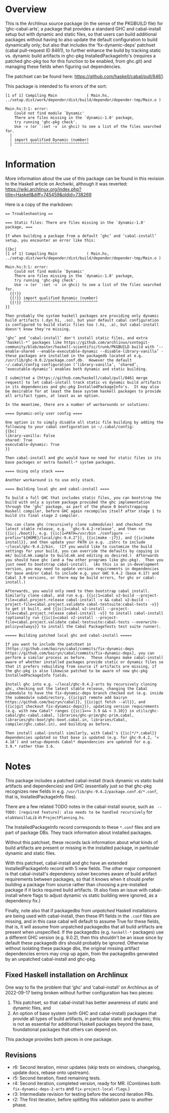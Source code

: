 # Overview

This is the Archlinux source package (in the sense of the PKGBUILD file) for
‘ghc-cabal-arts’, a package that provides a standard GHC and cabal-install
setup but with dynamic and static files, so that users can build additional
packages without having to also update the default configuration to build
dynamically only; but also that includes the ‘fix-dynamic-deps’ patchset (cabal
pull-request ID 8461), to further enhance the build by tracking static vs.
dynamic build artifacts in ghc-pkg InstalledPackageInfo's (requires a patched
ghc-pkg too for this function to be enabled, from ghc.git) and managing these
fields when figuring out dependencies.

The patchset can be found here: <https://github.com/haskell/cabal/pull/8461>.

This package is intended to fix errors of the sort:

```
[1 of 1] Compiling Main             ( Main.hs, ../setup.dist/work/depender/dist/build/depender/depender-tmp/Main.o )

Main.hs:3:1: error:
    Could not find module `Dynamic'
    There are files missing in the `dynamic-1.0' package,
    try running 'ghc-pkg check'.
    Use -v (or `:set -v` in ghci) to see a list of the files searched for.
  |
  | import qualified Dynamic (number)
  | ^^^^^^^^^^^^^^^^^^^^^^^^^^^^^^^^^
```

# Information

More information about the use of this package can be found in this revision to
the Haskell article on Archwiki, although it was reverted:
<https://wiki.archlinux.org/index.php?title=Haskell&diff=745459&oldid=738269>

Here is a copy of the markdown:

```
== Troubleshooting ==

=== Static files: There are files missing in the `dynamic-1.0' package, ===

If when building a package from a default ‘ghc’ and ‘cabal-install’ setup, you encounter an error like this:

{{bc|
[1 of 1] Compiling Main             ( Main.hs, ../setup.dist/work/depender/dist/build/depender/depender-tmp/Main.o )

Main.hs:3:1: error:
    Could not find module `Dynamic'
    There are files missing in the `dynamic-1.0' package,
    try running 'ghc-pkg check'.
    Use -v (or `:set -v` in ghci) to see a list of the files searched for.
  {{!}}
  {{!}} import qualified Dynamic (number)
  {{!}} ^^^^^^^^^^^^^^^^^^^^^^^^^^^^^^^^^
}}

Then probably the system haskell packages are providing only dynamic build artifacts (.dyn_hi, .so), but your default cabal configuration is configured to build static files too (.hi, .a), but cabal-install doesn't know they're missing.

‘ghc’ and ‘cabal-install’ don't install static files, and extra ‘haskell-*’ packages like https://github.com/archlinux/svntogit-community/blob/master/haskell-scientific/trunk/PKGBUILD build with ‘--enable-shared --enable-executable-dynamic --disable-library-vanilla’ - these packages are installed in the packagedb located at e.g. /usr/lib/ghc-9.0.2/package.conf.db.  However the default ~/.cabal/config configuration (‘library-vanilla’, ‘shared’, ‘executable-dynamic’) enables both dynamic and static building.

I submitted a [https://github.com/haskell/cabal/pull/8461 merge request] to let cabal-install track static vs dynamic build artifacts in its dependencies and ghc-pkg InstalledPackageInfo's.  It may also be desirable for at least the base system haskell packages to provide all artifact types, at least as an option.

In the meantime, there are a number of workarounds or solutions:

==== Dynamic-only user config ====

One option is to simply disable all static file building by adding the
following to your cabal configuration in ~/.cabal/config:
{{bc|
library-vanilla: False
shared: True
executable-dynamic: True
}}

Then cabal-install and ghc would have no need for static files in its base packages or extra haskell-* system packages.

==== Using only stack ====

Another workaround is to use only stack.

==== Building local ghc and cabal-install ====

To build a full GHC that includes static files, you can bootstrap the build with only a system package provided the ghc implementation through the ‘ghc’ package, as part of the phase 0 bootstrapping Haskell compiler, before GHC again recompiles itself after stage 1 to build its final stage 2 compiler.

You can clone ghc (recursively clone submodules) and checkout the latest stable release, e.g.  ‘ghc-9.4.2-release’, and then run {{ic|./boot}}, e.g. {{ic|1=PATH=/usr/bin ./configure --prefix="${HOME}/local/ghc-9.4.2"}}, {{ic|make -j7}}, and {{ic|make install}}, and then update your PATH in e.g. .zshrc to include ~/local/ghc-9.4.2/bin.  (If you would like to customize the build settings for your build, you can override the defaults by copying in mk/ build.mk.sample to build.mk and editing as desired.)  Afterwards you should have ghc (and a few other programs like ghc-pkg).  Then you just need to bootstrap cabal-install.  (As this is an in-development version, you may need to update version requirements in dependencies for base and/or Cabal to include e.g. your GHC 9.4.2 (base 4.17) and Cabal 3.9 versions, or there may be build errors, for ghc or cabal-install.)

Afterwards, you would only need to then bootstrap cabal install.  Similarly clone cabal, and run e.g. {{ic|1=cabal v2-build --project-file=cabal.project.release cabal-install -v && cabal v2-build --project-file=cabal.project.validate cabal-testsuite:cabal-tests -v}} to get it built, and {{ic|1=cabal v2-install --project-file=cabal.project.release cabal-install -v}} to install cabal-install (optionally run {{ic|1=cabal v2-install --project-file=cabal.project.validate cabal-testsuite:cabal-tests --overwrite-policy=always}} to install the Cabal PackageTests test suite runner).

===== Building patched local ghc and cabal-install =====

If you want to include the patchset in [https://github.com/bairyn/cabal/commits/fix-dynamic-deps https://github.com/bairyn/cabal/commits/fix-dynamic-deps], you can perform a similar process as before.  These changes make cabal-install aware of whether installed packages provide static or dynamic files so that it prefers rebuilding from source if artifacts are missing, if the ghc-pkg is also likewise patched to be aware of new ghc-pkg InstalledPackageInfo fields.

Install ghc into e.g. ~/local/ghc-9.4.2-arts by recursively cloning ghc, checking out the latest stable release, changing the Cabal submodule to have the fix-dynamic-deps branch checked out (e.g. inside the submodule subdirectory, {{ic|git remote add bairyn https://github.com/bairyn/cabal}}, {{ic|git fetch --all}}, and {{ic|git checkout fix-dynamic-deps}}), updating version requirements (e.g. with new Cabal* ranges {{ic|1=>= 3.9 && < 3.10}} in utils/ghc-cabal/ghc-cabal.cabal, libraries/ghc-prim/ghc-prim.cabal, libraries/ghc-boot/ghc-boot.cabal.in, libraries/Cabal, compiler/ghc.cabal.in), and building as before.

Then install cabal-install similarly, with Cabal's {{ic|*/*.cabal}} dependencies updated so that base is updated (e.g. for ghc-9.4.2, ‘< 4.18’) and setup-depends Cabal* dependencies are updated for e.g. 3.9.* rather than 3.6.
```

# Notes

This package includes a patched cabal-install (track dynamic vs static build
artifacts and dependencies) and GHC (essentially just so that ghc-pkg
recognizes new fields in e.g.  `/usr/lib/ghc-9.4.2/package.conf.d/*.conf`, that
is, InstalledPackageInfo files).

There are a few related TODO notes in the cabal-install source, such as `
--TODO: [required feature]: also needs to be handled recursively` for
`elabVanillaLib` in `ProjectPlanning.hs`.

The InstalledPackageInfo record corresponds to these `*.conf` files and are
part of package DBs.  They track information about installed packages.

Without this patchset, these records lack information about what kinds of build
artifacts are present or missing in the installed package, in particular
dynamic and static files.

With this patchset, cabal-install and ghc have an extended InstalledPackageInfo
record with 5 new fields.  The other major component is that cabal-install's
dependency solver becomes aware of build artifact requirements between
packages, so that it knows when it should prefer building a package from source
rather than choosing a pre-installed package if it lacks required build
artifacts.  (It also fixes an issue with cabal-install where flags to adjust
dynamic vs static building were ignored, as a dependency fix.)

Finally, note also that if packagedbs from _unpatched_ Haskell installations
are being used with cabal-install, then these IPI fields in the `.conf` files
are missing, and in this case cabal will default to assume True for these
fields, that is, it will assume from unpatched packagedbs that all build
artifacts are present when unspecified.  If the packagedbs (e.g. `haskell-*`
packages) use a different GHC version (e.g. 9.0.2), then this shouldn't be an
issue since by default these packagedb dirs should probably be ignored.
Otherwise without isolating these package dbs, the original missing artifact
dependencies errors may crop up again, from the packagedbs generated by
an unpatched cabal-install and ghc-pkg.

## Fixed Haskell installation on Archlinux

One way to fix the problem that ‘ghc’ and ‘cabal-install’ on Archlinux as of
2022-09-17 being broken without further configuration has two pieces:
1) This patchset, so that cabal-install has better awareness of static and
dynamic files, and
2) An option of base system (with GHC and cabal-install) packages that provide
all types of build artifacts, in particular static and dynamic; this is not as
essential for additional Haskell packages beyond the base, foundational
packages that others can depend on.

This package provides both pieces in one package.

## Revisions

- r6: Second iteration, minor updates (skip tests on windows, changelog, update
  docs, rebase onto upstream).
- r5: Second iteration, fixed remaining tests.
- r4: Second iteration, completed version, ready for MR.  (Combines both
  `fix-dynamic-deps-2-arts` and `fix-project-local-flags`.)
- r3: Intermediate revision for testing before the second iteration PRs.
- r2: The first iteration, before splitting this validation pass to another
  phase.
